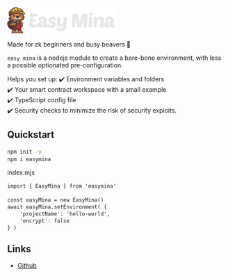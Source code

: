 <img src="./assets/images/logo.png" height="60px">

Made for zk beginners and busy beavers 🦫

`easy mina` is a nodejs module to create a bare-bone environment, with less a possible optionated pre-configuration.

Helps you set up:
:heavy_check_mark: Environment variables and folders  
:heavy_check_mark: Your smart contract workspace with a small example  
:heavy_check_mark: TypeScript config file  
:heavy_check_mark: Security checks to minimize the risk of security exploits.  


## Quickstart

```bash
npm init -y
npm i easymina
```


index.mjs
```nodejs
import { EasyMina } from 'easymina'

const easyMina = new EasyMina()
await easyMina.setEnvironment( {
    'projectName': 'hello-world',
    'encrypt': false
} )
```


## Links

- [Github](https://github.com/EasyMina/easyMina) <br>